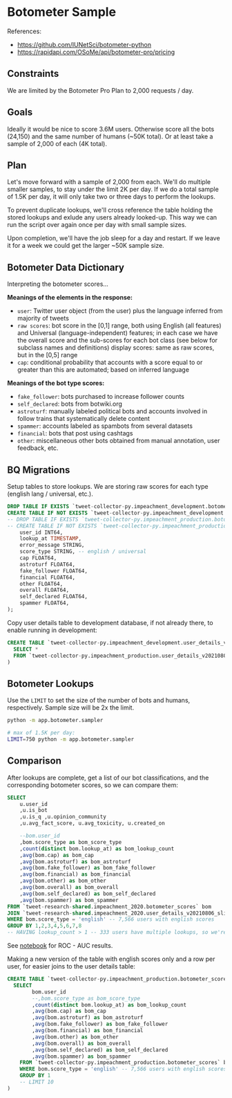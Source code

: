 
# Botometer Sample

References:
  + https://github.com/IUNetSci/botometer-python
  + https://rapidapi.com/OSoMe/api/botometer-pro/pricing

## Constraints

We are limited by the Botometer Pro Plan to 2,000 requests / day.

## Goals

Ideally it would be nice to score 3.6M users. Otherwise score all the bots (24,150) and the same number of humans (~50K total). Or at least take a sample of 2,000 of each (4K total).

## Plan

Let's move forward with a sample of 2,000 from each. We'll do multiple smaller samples, to stay under the limit 2K per day. If we do a total sample of 1.5K per day, it will only take two or three days to perform the lookups.

To prevent duplicate lookups, we'll cross reference the table holding the stored lookups and exlude any users already looked-up. This way we can run the script over again once per day with small sample sizes.

Upon completion, we'll have the job sleep for a day and restart. If we leave it for a week we could get the larger ~50K sample size.

## Botometer Data Dictionary

Interpreting the botometer scores...

**Meanings of the elements in the response:**

  + `user`: Twitter user object (from the user) plus the language inferred from majority of tweets
  + `raw scores`: bot score in the [0,1] range, both using English (all features) and Universal (language-independent) features; in each case we have the overall score and the sub-scores for each bot class (see below for subclass names and definitions)
display scores: same as raw scores, but in the [0,5] range
  + `cap`: conditional probability that accounts with a score equal to or greater than this are automated; based on inferred language

**Meanings of the bot type scores:**

 + `fake_follower`: bots purchased to increase follower counts
 + `self_declared`: bots from botwiki.org
 + `astroturf`: manually labeled political bots and accounts involved in follow trains that systematically delete content
 + `spammer`: accounts labeled as spambots from several datasets
 + `financial`: bots that post using cashtags
 + `other`: miscellaneous other bots obtained from manual annotation, user feedback, etc.

## BQ Migrations

Setup tables to store lookups. We are storing raw scores for each type (english lang / universal, etc.).

```sql
DROP TABLE IF EXISTS `tweet-collector-py.impeachment_development.botometer_scores`;
CREATE TABLE IF NOT EXISTS `tweet-collector-py.impeachment_development.botometer_scores` (
-- DROP TABLE IF EXISTS `tweet-collector-py.impeachment_production.botometer_scores`;
-- CREATE TABLE IF NOT EXISTS `tweet-collector-py.impeachment_production.botometer_scores` (
    user_id INT64,
    lookup_at TIMESTAMP,
    error_message STRING,
    score_type STRING, -- english / universal
    cap FLOAT64,
    astroturf FLOAT64,
    fake_follower FLOAT64,
    financial FLOAT64,
    other FLOAT64,
    overall FLOAT64,
    self_declared FLOAT64,
    spammer FLOAT64,
);
```

Copy user details table to development database, if not already there, to enable running in development:

```sql
CREATE TABLE `tweet-collector-py.impeachment_development.user_details_v20210806_slim` as (
  SELECT *
  FROM `tweet-collector-py.impeachment_production.user_details_v20210806_slim`
)
```

## Botometer Lookups

Use the `LIMIT` to set the size of the number of bots and humans, respectively. Sample size will be 2x the limit.

```sh
python -m app.botometer.sampler

# max of 1.5K per day:
LIMIT=750 python -m app.botometer.sampler
```


## Comparison

After lookups are complete, get a list of our bot classifications, and the corresponding botometer scores, so we can compare them:

```sql
SELECT
    u.user_id
    ,u.is_bot
    ,u.is_q ,u.opinion_community
    ,u.avg_fact_score, u.avg_toxicity, u.created_on

    --bom.user_id
    ,bom.score_type as bom_score_type
    ,count(distinct bom.lookup_at) as bom_lookup_count
    ,avg(bom.cap) as bom_cap
    ,avg(bom.astroturf) as bom_astroturf
    ,avg(bom.fake_follower) as bom_fake_follower
    ,avg(bom.financial) as bom_financial
    ,avg(bom.other) as bom_other
    ,avg(bom.overall) as bom_overall
    ,avg(bom.self_declared) as bom_self_declared
    ,avg(bom.spammer) as bom_spammer
FROM `tweet-research-shared.impeachment_2020.botometer_scores` bom
JOIN `tweet-research-shared.impeachment_2020.user_details_v20210806_slim` u ON bom.user_id = u.user_id -- 8683
WHERE bom.score_type = 'english' -- 7,566 users with english scores
GROUP BY 1,2,3,4,5,6,7,8
-- HAVING lookup_count > 1 -- 333 users have multiple lookups, so we're going to average them instead of drop them
```

See [notebook](Botometer_Score_Comparisons.ipynb) for ROC - AUC results.


Making a new version of the table with english scores only and a row per user, for easier joins to the user details table:

```sql
CREATE TABLE `tweet-collector-py.impeachment_production.botometer_scores_v2` as (
  SELECT
        bom.user_id
        --,bom.score_type as bom_score_type
        ,count(distinct bom.lookup_at) as bom_lookup_count
        ,avg(bom.cap) as bom_cap
        ,avg(bom.astroturf) as bom_astroturf
        ,avg(bom.fake_follower) as bom_fake_follower
        ,avg(bom.financial) as bom_financial
        ,avg(bom.other) as bom_other
        ,avg(bom.overall) as bom_overall
        ,avg(bom.self_declared) as bom_self_declared
        ,avg(bom.spammer) as bom_spammer
    FROM `tweet-collector-py.impeachment_production.botometer_scores` bom 
    WHERE bom.score_type = 'english' -- 7,566 users with english scores
    GROUP BY 1
    -- LIMIT 10
)
```
